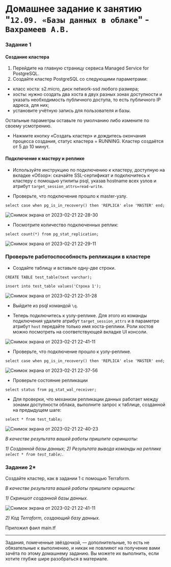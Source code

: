 # Домашнее задание к занятию "`12.09. «Базы данных в облаке`" - `Вахрамеев А.В.`


### Задание 1


#### Создание кластера
1. Перейдите на главную страницу сервиса Managed Service for PostgreSQL.
1. Создайте кластер PostgreSQL со следующими параметрами:
- класс хоста: s2.micro, диск network-ssd любого размера;
- хосты: нужно создать два хоста в двух разных зонах доступности и указать необходимость публичного доступа, то есть публичного IP адреса, для них;
- установите учётную запись для пользователя и базы.

Остальные параметры оставьте по умолчанию либо измените по своему усмотрению.

* Нажмите кнопку «Создать кластер» и дождитесь окончания процесса создания, статус кластера = RUNNING. Кластер создаётся от 5 до 10 минут.

#### Подключение к мастеру и реплике 

* Используйте инструкцию по подключению к кластеру, доступную на вкладке «Обзор»: cкачайте SSL-сертификат и подключитесь к кластеру с помощью утилиты psql, указав hostname всех узлов и атрибут ```target_session_attrs=read-write```.

* Проверьте, что подключение прошло к master-узлу.
```
select case when pg_is_in_recovery() then 'REPLICA' else 'MASTER' end;
```
![Снимок экрана от 2023-02-21 22-28-30](https://user-images.githubusercontent.com/75438030/220440294-ec81be33-3cfb-4598-9398-e913795ff9d6.png)

* Посмотрите количество подключенных реплик:
```
select count(*) from pg_stat_replication;
```
![Снимок экрана от 2023-02-21 22-29-11](https://user-images.githubusercontent.com/75438030/220440392-d539e347-3fb6-4235-83b1-9d76ff9199ce.png)

### Проверьте работоспособность репликации в кластере

* Создайте таблицу и вставьте одну-две строки.
```
CREATE TABLE test_table(text varchar);
```
```
insert into test_table values('Строка 1');
```

![Снимок экрана от 2023-02-21 22-31-28](https://user-images.githubusercontent.com/75438030/220440813-96bd3e82-518f-4327-9a18-127ba976fe60.png)

* Выйдите из psql командой ```\q```.

* Теперь подключитесь к узлу-реплике. Для этого из команды подключения удалите атрибут ```target_session_attrs```  и в параметре атрибут ```host``` передайте только имя хоста-реплики. Роли хостов можно посмотреть на соответствующей вкладке UI консоли.

![Снимок экрана от 2023-02-21 22-41-11](https://user-images.githubusercontent.com/75438030/220442719-23b6dba4-dc31-41aa-8a79-54d5719d084c.png)


* Проверьте, что подключение прошло к узлу-реплике.
```
select case when pg_is_in_recovery() then 'REPLICA' else 'MASTER' end;
```
![Снимок экрана от 2023-02-21 22-37-56](https://user-images.githubusercontent.com/75438030/220442141-9811ec8b-14e0-4634-b3d6-0fdac6cda1db.png)

* Проверьте состояние репликации
```
select status from pg_stat_wal_receiver;
```

* Для проверки, что механизм репликации данных работает между зонами доступности облака, выполните запрос к таблице, созданной на предыдущем шаге:
```
select * from test_table;
```

![Снимок экрана от 2023-02-21 22-40-23](https://user-images.githubusercontent.com/75438030/220442528-87908721-2c2a-4deb-b38a-d491f07a37dc.png)

*В качестве результата вашей работы пришлите скриншоты:*

*1) Созданной базы данных;*
*2) Результата вывода команды на реплике ```select * from test_table;```.*



### Задание 2*

Создайте кластер, как в задании 1 с помощью Terraform.


*В качестве результата вашей работы пришлите скришоты:*

*1) Скриншот созданной базы данных.*

![Снимок экрана от 2023-02-21 22-41-11](https://user-images.githubusercontent.com/75438030/220460622-4e453a94-24ad-4fa6-8dee-8a4387ad4057.png)

*2) Код Terraform, создающий базу данных.*

Приложил фаил main.tf

---

Задания, помеченные звёздочкой, — дополнительные, то есть не обязательные к выполнению, и никак не повлияют на получение вами зачёта по этому домашнему заданию. Вы можете их выполнить, если хотите глубже шире разобраться в материале.
